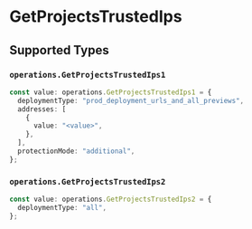 # GetProjectsTrustedIps


## Supported Types

### `operations.GetProjectsTrustedIps1`

```typescript
const value: operations.GetProjectsTrustedIps1 = {
  deploymentType: "prod_deployment_urls_and_all_previews",
  addresses: [
    {
      value: "<value>",
    },
  ],
  protectionMode: "additional",
};
```

### `operations.GetProjectsTrustedIps2`

```typescript
const value: operations.GetProjectsTrustedIps2 = {
  deploymentType: "all",
};
```

